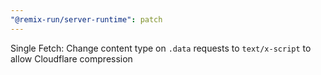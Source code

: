 ```yaml
---
"@remix-run/server-runtime": patch
---
```


Single Fetch: Change content type on `.data` requests to `text/x-script` to allow Cloudflare compression
